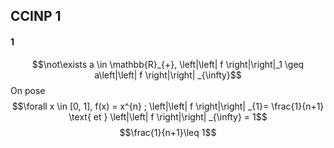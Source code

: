 ## CCINP 1
#### 1
$$\not\exists a \in \mathbb{R}_{+}, \left|\left| f \right|\right|_1 \geq a\left|\left| f \right|\right| _{\infty}$$
On pose 
$$\forall x \in [0, 1], f(x) =  x^{n} ; \left|\left| f \right|\right| _{1}= \frac{1}{n+1} \text{ et } \left|\left| f \right|\right| _{\infty} = 1$$
$$\frac{1}{n+1}\leq 1$$